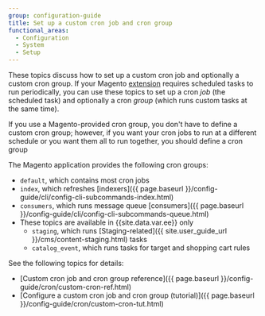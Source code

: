 ```yaml
---
group: configuration-guide
title: Set up a custom cron job and cron group
functional_areas:
  - Configuration
  - System
  - Setup
---
```


These topics discuss how to set up a custom cron job and optionally a custom cron group. If your Magento [extension](https://glossary.magento.com/extension) requires scheduled tasks to run periodically, you can use these topics to set up a cron *job* (the scheduled task) and optionally a cron *group* (which runs custom tasks at the same time).

If you use a Magento-provided cron group, you don't have to define a custom cron group; however, if you want your cron jobs to run at a different schedule or you want them all to run together, you should define a cron group

The Magento application provides the following cron groups:

*  `default`, which contains most cron jobs
*  `index`, which refreshes [indexers]({{ page.baseurl }}/config-guide/cli/config-cli-subcommands-index.html)
*  `consumers`, which runs message queue [consumers]({{ page.baseurl }}/config-guide/cli/config-cli-subcommands-queue.html)
*  These topics are available in {{site.data.var.ee}} only
   *  `staging`, which runs [Staging-related]({{ site.user_guide_url }}/cms/content-staging.html) tasks
   *  `catalog_event`, which runs tasks for target and shopping cart rules

See the following topics for details:

*  [Custom cron job and cron group reference]({{ page.baseurl }}/config-guide/cron/custom-cron-ref.html)
*  [Configure a custom cron job and cron group (tutorial)]({{ page.baseurl }}/config-guide/cron/custom-cron-tut.html)
